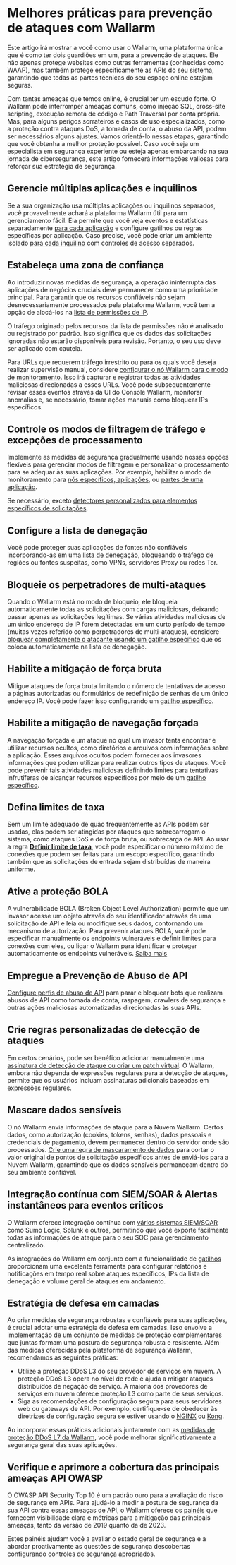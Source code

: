 # Melhores práticas para prevenção de ataques com Wallarm

Este artigo irá mostrar a você como usar o Wallarm, uma plataforma única que é como ter dois guardiões em um, para a prevenção de ataques. Ele não apenas protege websites como outras ferramentas (conhecidas como WAAP), mas também protege especificamente as APIs do seu sistema, garantindo que todas as partes técnicas do seu espaço online estejam seguras.

Com tantas ameaças que temos online, é crucial ter um escudo forte. O Wallarm pode interromper ameaças comuns, como injeção SQL, cross-site scripting, execução remota de código e Path Traversal por conta própria. Mas, para alguns perigos sorrateiros e casos de uso especializados, como a proteção contra ataques DoS, a tomada de conta, o abuso da API, podem ser necessários alguns ajustes. Vamos orientá-lo nessas etapas, garantindo que você obtenha a melhor proteção possível. Caso você seja um especialista em segurança experiente ou esteja apenas embarcando na sua jornada de cibersegurança, este artigo fornecerá informações valiosas para reforçar sua estratégia de segurança.

## Gerencie múltiplas aplicações e inquilinos

Se a sua organização usa múltiplas aplicações ou inquilinos separados, você provavelmente achará a plataforma Wallarm útil para um gerenciamento fácil. Ela permite que você veja eventos e estatísticas separadamente [para cada aplicação](../user-guides/settings/applications.md) e configure gatilhos ou regras específicas por aplicação. Caso precise, você pode criar um ambiente isolado [para cada inquilino](../installation/multi-tenant/overview.md) com controles de acesso separados.

## Estabeleça uma zona de confiança

Ao introduzir novas medidas de segurança, a operação ininterrupta das aplicações de negócios cruciais deve permanecer como uma prioridade principal. Para garantir que os recursos confiáveis não sejam desnecessariamente processados pela plataforma Wallarm, você tem a opção de alocá-los na [lista de permissões de IP](../user-guides/ip-lists/allowlist.md).

O tráfego originado pelos recursos da lista de permissões não é analisado ou registrado por padrão. Isso significa que os dados das solicitações ignoradas não estarão disponíveis para revisão. Portanto, o seu uso deve ser aplicado com cautela.

Para URLs que requerem tráfego irrestrito ou para os quais você deseja realizar supervisão manual, considere [configurar o nó Wallarm para o modo de monitoramento](../admin-en/configure-wallarm-mode.md). Isso irá capturar e registrar todas as atividades maliciosas direcionadas a esses URLs. Você pode subsequentemente revisar esses eventos através da UI do Console Wallarm, monitorar anomalias e, se necessário, tomar ações manuais como bloquear IPs específicos. 

## Controle os modos de filtragem de tráfego e excepções de processamento

Implemente as medidas de segurança gradualmente usando nossas opções flexíveis para gerenciar modos de filtragem e personalizar o processamento para se adequar às suas aplicações. Por exemplo, habilitar o modo de monitoramento para [nós específicos, aplicações](../admin-en/configure-wallarm-mode.md#specifying-the-filtration-mode-in-the-wallarm_mode-directive), ou [partes de uma aplicação](../user-guides/rules/wallarm-mode-rule.md#example-disabling-request-blocking-during-user-registration).

Se necessário, exceto [detectores personalizados para elementos específicos de solicitações](../user-guides/rules/ignore-attack-types.md).

## Configure a lista de denegação

Você pode proteger suas aplicações de fontes não confiáveis incorporando-as em uma [lista de denegação](../user-guides/ip-lists/denylist.md), bloqueando o tráfego de regiões ou fontes suspeitas, como VPNs, servidores Proxy ou redes Tor.

## Bloqueie os perpetradores de multi-ataques

Quando o Wallarm está no modo de bloqueio, ele bloqueia automaticamente todas as solicitações com cargas maliciosas, deixando passar apenas as solicitações legítimas. Se várias atividades maliciosas de um único endereço de IP forem detectadas em um curto período de tempo (muitas vezes referido como perpetradores de multi-ataques), considere [bloquear completamente o atacante usando um gatilho específico](../user-guides/triggers/trigger-examples.md#denylist-ip-if-4-or-more-malicious-payloads-are-detected-in-1-hour) que os coloca automaticamente na lista de denegação.

## Habilite a mitigação de força bruta

Mitigue ataques de força bruta limitando o número de tentativas de acesso a páginas autorizadas ou formulários de redefinição de senhas de um único endereço IP. Você pode fazer isso configurando um [gatilho específico](../admin-en/configuration-guides/protecting-against-bruteforce.md).

## Habilite a mitigação de navegação forçada

A navegação forçada é um ataque no qual um invasor tenta encontrar e utilizar recursos ocultos, como diretórios e arquivos com informações sobre a aplicação. Esses arquivos ocultos podem fornecer aos invasores informações que podem utilizar para realizar outros tipos de ataques. Você pode prevenir tais atividades maliciosas definindo limites para tentativas infrutíferas de alcançar recursos específicos por meio de um [gatilho específico](../admin-en/configuration-guides/protecting-against-bruteforce.md).

## Defina limites de taxa

Sem um limite adequado de quão frequentemente as APIs podem ser usadas, elas podem ser atingidas por ataques que sobrecarregam o sistema, como ataques DoS e de força bruta, ou sobrecarga de API. Ao usar a regra [**Definir limite de taxa**](../user-guides/rules/rate-limiting.md), você pode especificar o número máximo de conexões que podem ser feitas para um escopo específico, garantindo também que as solicitações de entrada sejam distribuídas de maneira uniforme.

## Ative a proteção BOLA

A vulnerabilidade BOLA (Broken Object Level Authorization) permite que um invasor acesse um objeto através do seu identificador através de uma solicitação de API e leia ou modifique seus dados, contornando um mecanismo de autorização. Para prevenir ataques BOLA, você pode especificar manualmente os endpoints vulneráveis e definir limites para conexões com eles, ou ligar o Wallarm para identificar e proteger automaticamente os endpoints vulneráveis. [Saiba mais](../admin-en/configuration-guides/protecting-against-bola.md)

## Empregue a Prevenção de Abuso de API

[Configure perfis de abuso de API](../user-guides/api-abuse-prevention.md) para parar e bloquear bots que realizam abusos de API como tomada de conta, raspagem, crawlers de segurança e outras ações maliciosas automatizadas direcionadas às suas APIs.

## Crie regras personalizadas de detecção de ataques

Em certos cenários, pode ser benéfico adicionar manualmente uma [assinatura de detecção de ataque ou criar um patch virtual](../user-guides/rules/regex-rule.md). O Wallarm, embora não dependa de expressões regulares para a detecção de ataques, permite que os usuários incluam assinaturas adicionais baseadas em expressões regulares.

## Mascare dados sensíveis

O nó Wallarm envia informações de ataque para a Nuvem Wallarm. Certos dados, como autorização (cookies, tokens, senhas), dados pessoais e credenciais de pagamento, devem permanecer dentro do servidor onde são processados. [Crie uma regra de mascaramento de dados](../user-guides/rules/sensitive-data-rule.md) para cortar o valor original de pontos de solicitação específicos antes de enviá-los para a Nuvem Wallarm, garantindo que os dados sensíveis permaneçam dentro do seu ambiente confiável.

## Integração contínua com SIEM/SOAR & Alertas instantâneos para eventos críticos

O Wallarm oferece integração contínua com [vários sistemas SIEM/SOAR](../user-guides/settings/integrations/integrations-intro.md) como Sumo Logic, Splunk e outros, permitindo que você exporte facilmente todas as informações de ataque para o seu SOC para gerenciamento centralizado.

As integrações do Wallarm em conjunto com a funcionalidade de [gatilhos](../user-guides/triggers/triggers.md) proporcionam uma excelente ferramenta para configurar relatórios e notificações em tempo real sobre ataques específicos, IPs da lista de denegação e volume geral de ataques em andamento. 

## Estratégia de defesa em camadas

Ao criar medidas de segurança robustas e confiáveis para suas aplicações, é crucial adotar uma estratégia de defesa em camadas. Isso envolve a implementação de um conjunto de medidas de proteção complementares que juntas formam uma postura de segurança robusta e resistente. Além das medidas oferecidas pela plataforma de segurança Wallarm, recomendamos as seguintes práticas:

* Utilize a proteção DDoS L3 do seu provedor de serviços em nuvem. A proteção DDoS L3 opera no nível de rede e ajuda a mitigar ataques distribuídos de negação de serviço. A maioria dos provedores de serviços em nuvem oferece proteção L3 como parte de seus serviços.
* Siga as recomendações de configuração segura para seus servidores web ou gateways de API. Por exemplo, certifique-se de obedecer às diretrizes de configuração segura se estiver usando o [NGINX](https://www.cyberciti.biz/tips/linux-unix-bsd-nginx-webserver-security.html) ou [Kong](https://konghq.com/learning-center/api-gateway/secure-api-gateway).

Ao incorporar essas práticas adicionais juntamente com as [medidas de proteção DDoS L7 da Wallarm](../admin-en/configuration-guides/protecting-against-ddos.md#l7-ddos-protection-with-wallarm), você pode melhorar significativamente a segurança geral das suas aplicações. 

## Verifique e aprimore a cobertura das principais ameaças API OWASP

O OWASP API Security Top 10 é um padrão ouro para a avaliação do risco de segurança em APIs. Para ajudá-lo a medir a postura de segurança da sua API contra essas ameaças de API, o Wallarm oferece os [painéis](../user-guides/dashboards/owasp-api-top-ten.md) que fornecem visibilidade clara e métricas para a mitigação das principais ameaças, tanto da versão de 2019 quanto da de 2023.

Estes painéis ajudam você a avaliar o estado geral de segurança e a abordar proativamente as questões de segurança descobertas configurando controles de segurança apropriados.